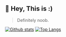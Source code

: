 ## 👋 Hey, This is :)
> Definitely noob.

[![Github stats](https:/Worcyka/IV18Clock/api?username=Worcyka&show_icons=true&include_all_commits=true)](https://github.com/Worcyka/github-readme-stats)
[![Top Langs](https://github-readme-stats.vercel.app/api/top-langs/?username=Worcyka&layout=compact)](https://github.com/Worcyka/github-readme-stats)


<!---
Worcyka/Worcyka is a ✨ special ✨ repository because its `README.md` (this file) appears on your GitHub profile.
You can click the Preview link to take a look at your changes.
--->
